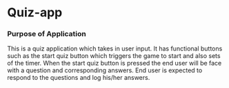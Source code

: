 # Quiz-app

### Purpose of Application 

This is a quiz application which takes in user 
input. It has functional buttons such as the start quiz
button which triggers the game to start and also 
sets of the timer. When the start quiz button is pressed 
the end user will be face with a question and corresponding answers. End user is expected to respond 
to the questions and log his/her answers. 